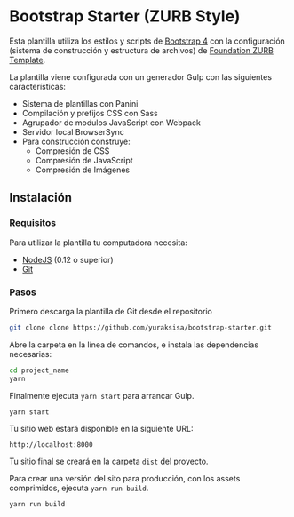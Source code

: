 # Bootstrap Starter (ZURB Style)

Esta plantilla utiliza los estilos y scripts de [Bootstrap 4](http://getbootstrap.com/) con la configuración (sistema de construcción y estructura de archivos) de [Foundation ZURB Template](https://github.com/zurb/foundation-zurb-template).

La plantilla viene configurada con un generador Gulp con las siguientes características:

- Sistema de plantillas con Panini
- Compilación y prefijos CSS con Sass
- Agrupador de modulos JavaScript con Webpack
- Servidor local BrowserSync
- Para construcción construye:
  - Compresión de CSS
  - Compresión de JavaScript
  - Compresión de Imágenes

## Instalación

### Requisitos

Para utilizar la plantilla tu computadora necesita:

- [NodeJS](https://nodejs.org/en/) (0.12 o superior)
- [Git](https://git-scm.com/)


### Pasos

Primero descarga la plantilla de Git desde el repositorio

```bash
git clone clone https://github.com/yuraksisa/bootstrap-starter.git
```

Abre la carpeta en la línea de comandos, e instala las dependencias necesarias:

```bash
cd project_name
yarn
```

Finalmente ejecuta `yarn start` para arrancar Gulp.

```bash
yarn start
```

Tu sitio web estará disponible en la siguiente URL:

```
http://localhost:8000
```

Tu sitio final se creará en la carpeta `dist` del proyecto.

Para crear una versión del sito para producción, con los assets comprimidos, ejecuta `yarn run build`.

```bash
yarn run build
```
